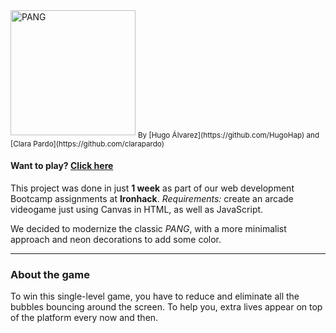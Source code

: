<img src="https://res.cloudinary.com/clarapardo/image/upload/v1653757966/LOGO_p9srae.png" alt="PANG" width="200"/>
<sub>By [Hugo Álvarez](https://github.com/HugoHap) and [Clara Pardo](https://github.com/clarapardo)</sub>

#### Want to play? [Click here](https://clarapardo-ironhack.github.io/Project1/)


This project was done in just **1 week** as part of our web development Bootcamp assignments at **Ironhack**. 
*Requirements:* create an arcade videogame just using Canvas in HTML, as well as JavaScript. 

We decided to modernize the classic *PANG*, with a more minimalist approach and neon decorations to add some color. 


---
### About the game

To win this single-level game, you have to reduce and eliminate all the bubbles bouncing around the screen. To help you, extra lives appear on top of the platform every now and then.
